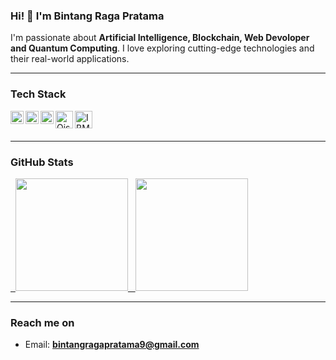 ### Hi! 👋 I'm Bintang Raga Pratama  

I'm passionate about **Artificial Intelligence, Blockchain, Web Devoloper and Quantum Computing**. I love exploring cutting-edge technologies and their real-world applications.  

---

### **Tech Stack**

<a href="#"><img align="left" alt="Python" title="Python" width="21px" src="https://upload.wikimedia.org/wikipedia/commons/c/c3/Python-logo-notext.svg" /></a>
<a href="https://ethereum.org/en/developers/"><img align="left" alt="Ethereum" title="Ethereum" width="21px" src="https://upload.wikimedia.org/wikipedia/commons/0/05/Ethereum_logo_2014.svg" /></a>
<a href="https://www.tensorflow.org/"><img align="left" alt="TensorFlow" title="TensorFlow" width="21px" src="https://upload.wikimedia.org/wikipedia/commons/2/2d/Tensorflow_logo.svg" /></a>
<img align="left" alt="Qiskit" title="Qiskit" width="28px" src="https://raw.githubusercontent.com/Qiskit/qiskit-logo/main/Qiskit%20Logo.png" />
<a href="https://quantum-computing.ibm.com/lab"><img align="left" alt="IBM Quantum" title="IBM Quantum Experience" width="28px" src="https://upload.wikimedia.org/wikipedia/commons/b/b5/IBM_Quantum_Experience_logo.svg" /></a>

<br><br>

---

### **GitHub Stats**

<p align="left">
<a href="https://github.com/SuryakandaRagaWistara">
  <img height="180em" src="https://github-readme-stats-eight-theta.vercel.app/api?username=SuryakandaRagaWistara&show_icons=true&theme=algolia&include_all_commits=true&count_private=true"/>
  <img height="180em" src="https://github-readme-stats-eight-theta.vercel.app/api/top-langs/?username=SuryakandaRagaWistara&layout=compact&langs_count=8&theme=algolia"/>
</a>
</p>

---

### **Reach me on**

- Email: **bintangragapratama9@gmail.com**
